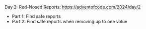 Day 2: Red-Nosed Reports: https://adventofcode.com/2024/day/2

- Part 1: Find safe reports
- Part 2: Find safe reports when removing up to one value